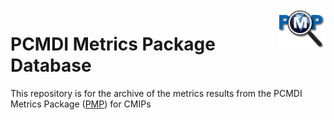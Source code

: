 <img src="https://github.com/PCMDI/pcmdi_metrics/blob/main/share/pcmdi/PMPLogo_1359x1146px_300dpi.png?raw=true" width="15%" height="15%" align="right" />
<h5 align="right"></h5>

# PCMDI Metrics Package Database

This repository is for the archive of the metrics results from the PCMDI Metrics Package ([PMP](https://github.com/PCMDI/pcmdi_metrics)) for CMIPs
